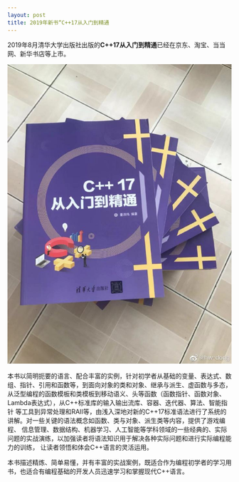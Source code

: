 ```yaml
---
layout: post
title: 2019年新书“C++17从入门到精通
---
```


2019年8月清华大学出版社出版的**C++17从入门到精通**已经在京东、淘宝、当当网、新华书店等上市。

![](images/C++17.jpg)

本书以简明扼要的语言、配合丰富的实例，针对初学者从基础的变量、表达式、数组、指针、引用和函数等，到面向对象的类和对象、继承与派生、虚函数与多态， 从泛型编程的函数模板和类模板到移动语义、头等函数（函数指针、函数对象、Lambda表达式），从C++标准库的输入输出流库、容器、迭代器、算法、智能指针 等工具到异常处理和RAII等，由浅入深地对新的C++17标准语法进行了系统的讲解。对一些关键的语法概念如函数、类与对象、派生类等内容，提供了游戏编程、 信息管理、数据结构、机器学习、人工智能等学科领域的一些经典的、实际问题的实战演练，以加强读者将语法知识用于解决各种实际问题和进行实际编程能力的训练， 让读者领悟和体会C++语言的灵活运用。

本书描述精炼、简单易懂，并有丰富的实战案例，既适合作为编程初学者的学习用书，也适合有编程基础的开发人员迅速学习和掌握现代C++语言。
